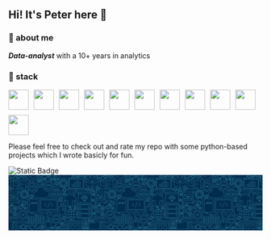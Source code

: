 ## Hi! It's Peter here 👾

### 📢 about me

***Data-analyst*** with a 10+ years in analytics

### 💾 stack

<p style="display: flex; gap: 10px; align-items: center; flex-wrap: wrap;">
    <img src="https://cdn.jsdelivr.net/gh/devicons/devicon/icons/python/python-original.svg" width="40" height="40"/>
    <img src="https://cdn.jsdelivr.net/gh/devicons/devicon/icons/vscode/vscode-original.svg" width="40" height="40"/>
    <img src="https://cdn.jsdelivr.net/gh/devicons/devicon/icons/postgresql/postgresql-original.svg" width="40" height="40"/>
    <img src="https://cdn.jsdelivr.net/gh/devicons/devicon/icons/mysql/mysql-original.svg" width="40" height="40"/>
    <img src="https://simpleicons.org/?modal=icon&q=obsidian" width="40" height="40"/>
    <img src="https://www.northware.mx/wp-content/uploads/2022/09/northware-microsoft-power-bi-logo.png" width="40" height="40"/>
    <img src="https://simpleicons.org/?modal=icon&q=dbeaver" width="40" height="40"/>
    <img src="https://cdn.jsdelivr.net/gh/devicons/devicon/icons/pycharm/pycharm-original.svg" width="40" height="40"/>
    <img src="https://cdn.jsdelivr.net/gh/devicons/devicon/icons/html5/html5-original.svg" width="40" height="40"/>
    <img src="https://cdn.jsdelivr.net/gh/devicons/devicon/icons/css3/css3-original.svg" width="40" height="40"/>
    <img src="https://upload.wikimedia.org/wikipedia/commons/thumb/3/34/Microsoft_Office_Excel_%282019%E2%80%93present%29.svg/768px-Microsoft_Office_Excel_%282019%E2%80%93present%29.svg.png" width="40" height="40"/>
</p>

Please feel free to check out and rate my repo with some python-based projects which I wrote basicly for fun.

<img alt="Static Badge" src="https://img.shields.io/badge/Ninja2EatYa-Python-yellow?logo=codingninjas&logoColor=white">  
<img src="https://github.com/Ninja2EatYa/Ninja2EatYa/blob/main/IMG_7576.JPG" align=center>
